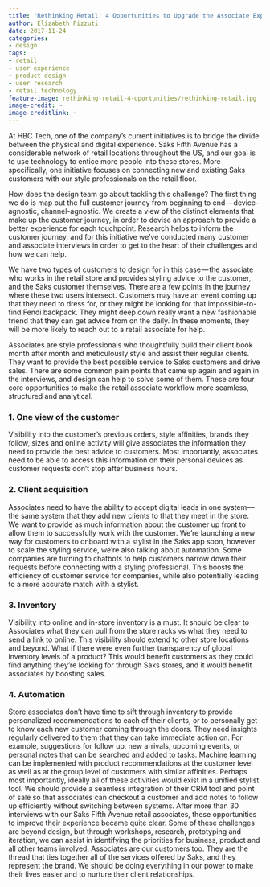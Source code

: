 ```yaml
---
title: "Rethinking Retail: 4 Opportunities to Upgrade the Associate Experience"
author: Elizabeth Pizzuti
date: 2017-11-24
categories:
- design
tags:
- retail
- user experience
- product design
- user research
- retail technology
feature-image: rethinking-retail-4-oportunities/rethinking-retail.jpg
image-credit: ~
image-creditlink: ~
---
```


At HBC Tech, one of the company’s current initiatives is to bridge the divide between the physical and digital experience. Saks Fifth Avenue has a considerable network of retail locations throughout the US, and our goal is to use technology to entice more people into these stores. More specifically, one initiative focuses on connecting new and existing Saks customers with our style professionals on the retail floor.

How does the design team go about tackling this challenge? The first thing we do is map out the full customer journey from beginning to end — device-agnostic, channel-agnostic. We create a view of the distinct elements that make up the customer journey, in order to devise an approach to provide a better experience for each touchpoint. Research helps to inform the customer journey, and for this initiative we’ve conducted many customer and associate interviews in order to get to the heart of their challenges and how we can help.

We have two types of customers to design for in this case — the associate who works in the retail store and provides styling advice to the customer, and the Saks customer themselves. There are a few points in the journey where these two users intersect.
Customers may have an event coming up that they need to dress for, or they might be looking for that impossible-to-find Fendi backpack. They might deep down really want a new fashionable friend that they can get advice from on the daily. In these moments, they will be more likely to reach out to a retail associate for help.

Associates are style professionals who thoughtfully build their client book month after month and meticulously style and assist their regular clients. They want to provide the best possible service to Saks customers and drive sales. There are some common pain points that came up again and again in the interviews, and design can help to solve some of them.
These are four core opportunities to make the retail associate workflow more seamless, structured and analytical.

### 1. One view of the customer
Visibility into the customer’s previous orders, style affinities, brands they follow, sizes and online activity will give associates the information they need to provide the best advice to customers. Most importantly, associates need to be able to access this information on their personal devices as customer requests don’t stop after business hours.

### 2. Client acquisition
Associates need to have the ability to accept digital leads in one system — the same system that they add new clients to that they meet in the store. We want to provide as much information about the customer up front to allow them to successfully work with the customer.
We’re launching a new way for customers to onboard with a stylist in the Saks app soon, however to scale the styling service, we’re also talking about automation. Some companies are turning to chatbots to help customers narrow down their requests before connecting with a styling professional. This boosts the efficiency of customer service for companies, while also potentially leading to a more accurate match with a stylist.

### 3. Inventory
Visibility into online and in-store inventory is a must. It should be clear to Associates what they can pull from the store racks vs what they need to send a link to online. This visibility should extend to other store locations and beyond. What if there were even further transparency of global inventory levels of a product? This would benefit customers as they could find anything they’re looking for through Saks stores, and it would benefit associates by boosting sales.

### 4. Automation
Store associates don’t have time to sift through inventory to provide personalized recommendations to each of their clients, or to personally get to know each new customer coming through the doors. They need insights regularly delivered to them that they can take immediate action on. For example, suggestions for follow up, new arrivals, upcoming events, or personal notes that can be searched and added to tasks. Machine learning can be implemented with product recommendations at the customer level as well as at the group level of customers with similar affinities.
Perhaps most importantly, ideally all of these activities would exist in a unified stylist tool. We should provide a seamless integration of their CRM tool and point of sale so that associates can checkout a customer and add notes to follow up efficiently without switching between systems.
After more than 30 interviews with our Saks Fifth Avenue retail associates, these opportunities to improve their experience became quite clear. Some of these challenges are beyond design, but through workshops, research, prototyping and iteration, we can assist in identifying the priorities for business, product and all other teams involved.
Associates are our customers too. They are the thread that ties together all of the services offered by Saks, and they represent the brand. We should be doing everything in our power to make their lives easier and to nurture their client relationships.
